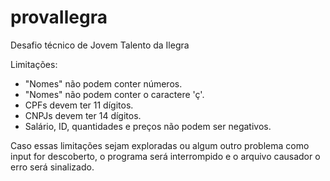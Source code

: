 # provaIlegra
Desafio técnico de Jovem Talento da Ilegra 


Limitações:

- "Nomes" não podem conter números.
- "Nomes" não podem conter o caractere 'ç'.
- CPFs devem ter 11 dígitos.
- CNPJs devem ter 14 dígitos.
- Salário, ID, quantidades e preços não podem ser negativos.

Caso essas limitações sejam exploradas ou algum outro problema como input for descoberto, o programa será interrompido e o arquivo causador o erro será sinalizado.
